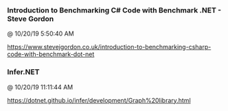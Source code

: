 ﻿

### Introduction to Benchmarking C# Code with Benchmark .NET - Steve Gordon
@ 10/20/19 5:50:40 AM

https://www.stevejgordon.co.uk/introduction-to-benchmarking-csharp-code-with-benchmark-dot-net



### Infer.NET
@ 10/20/19 11:11:44 AM

https://dotnet.github.io/infer/development/Graph%20library.html

